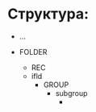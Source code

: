 # Структура:

- <general-item>
  ...
  <general-item>

- FOLDER
  - REC
  - ifld
    - GROUP
      - subgroup
        - <item name>
